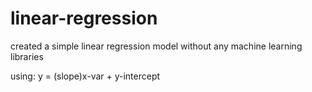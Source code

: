 # linear-regression

created a simple linear regression model without any machine learning libraries

using: y = (slope)x-var + y-intercept
